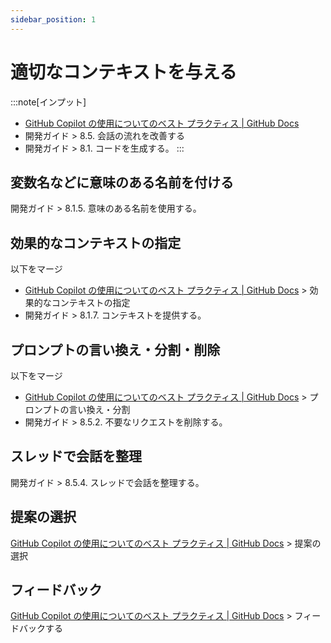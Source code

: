 ```yaml
---
sidebar_position: 1
---
```


# 適切なコンテキストを与える

:::note[インプット]
- [GitHub Copilot の使用についてのベスト プラクティス | GitHub Docs](https://docs.github.com/ja/copilot/using-github-copilot/best-practices-for-using-github-copilot#copilot-%E3%82%92%E5%BD%B9%E7%AB%8B%E3%81%A4%E5%87%BA%E5%8A%9B%E3%81%AB%E5%B0%8E%E3%81%8F)
- 開発ガイド > 8.5. 会話の流れを改善する
- 開発ガイド > 8.1. コードを生成する。
:::

## 変数名などに意味のある名前を付ける

開発ガイド > 8.1.5. 意味のある名前を使用する。

## 効果的なコンテキストの指定

以下をマージ
- [GitHub Copilot の使用についてのベスト プラクティス | GitHub Docs](https://docs.github.com/ja/copilot/using-github-copilot/best-practices-for-using-github-copilot#copilot-%E3%82%92%E5%BD%B9%E7%AB%8B%E3%81%A4%E5%87%BA%E5%8A%9B%E3%81%AB%E5%B0%8E%E3%81%8F) > 効果的なコンテキストの指定
- 開発ガイド > 8.1.7. コンテキストを提供する。

## プロンプトの言い換え・分割・削除

以下をマージ
- [GitHub Copilot の使用についてのベスト プラクティス | GitHub Docs](https://docs.github.com/ja/copilot/using-github-copilot/best-practices-for-using-github-copilot#copilot-%E3%82%92%E5%BD%B9%E7%AB%8B%E3%81%A4%E5%87%BA%E5%8A%9B%E3%81%AB%E5%B0%8E%E3%81%8F) > プロンプトの言い換え・分割
- 開発ガイド > 8.5.2. 不要なリクエストを削除する。

## スレッドで会話を整理

開発ガイド > 8.5.4. スレッドで会話を整理する。

## 提案の選択

[GitHub Copilot の使用についてのベスト プラクティス | GitHub Docs](https://docs.github.com/ja/copilot/using-github-copilot/best-practices-for-using-github-copilot#copilot-%E3%82%92%E5%BD%B9%E7%AB%8B%E3%81%A4%E5%87%BA%E5%8A%9B%E3%81%AB%E5%B0%8E%E3%81%8F) > 提案の選択

## フィードバック 

[GitHub Copilot の使用についてのベスト プラクティス | GitHub Docs](https://docs.github.com/ja/copilot/using-github-copilot/best-practices-for-using-github-copilot#copilot-%E3%82%92%E5%BD%B9%E7%AB%8B%E3%81%A4%E5%87%BA%E5%8A%9B%E3%81%AB%E5%B0%8E%E3%81%8F) > フィードバックする
